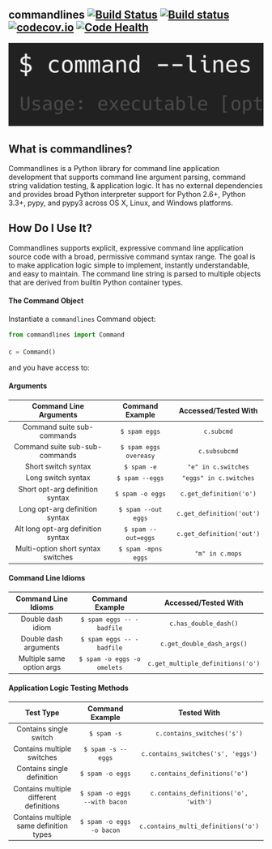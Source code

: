 ## commandlines  [![Build Status](https://travis-ci.org/chrissimpkins/commandlines.svg?branch=master)](https://travis-ci.org/chrissimpkins/commandlines) [![Build status](https://ci.appveyor.com/api/projects/status/nabadxorf9s8n0h5/branch/master?svg=true)](https://ci.appveyor.com/project/chrissimpkins/commandlines/branch/master)  [![codecov.io](https://codecov.io/github/chrissimpkins/commandlines/coverage.svg?branch=master)](https://codecov.io/github/chrissimpkins/commandlines?branch=master) [![Code Health](https://landscape.io/github/chrissimpkins/commandlines/master/landscape.svg?style=flat)](https://landscape.io/github/chrissimpkins/commandlines/master)


<img src="https://raw.githubusercontent.com/chrissimpkins/commandlines/images/images/commandlines.png" width="740" alt="commandlines">


## What is commandlines?

Commandlines is a Python library for command line application development that supports command line argument parsing, command string validation testing, & application logic.  It has no external dependencies and provides broad Python interpreter support for Python 2.6+, Python 3.3+, pypy, and pypy3 across OS X, Linux, and Windows platforms.

## How Do I Use It?

Commandlines supports explicit, expressive command line application source code with a broad, permissive command syntax range. The goal is to make application logic simple to implement, instantly understandable, and easy to maintain.  The command line string is parsed to multiple objects that are derived from builtin Python container types.


#### The Command Object

Instantiate a `commandlines` Command object:

```python
from commandlines import Command

c = Command()
```

and you have access to:

#### Arguments

| Command Line Arguments  | Command Example  | Accessed/Tested With |
| :------------: |:---------------:| :---------------:|
| Command suite sub-commands | `$ spam eggs` | `c.subcmd` |
| Command suite sub-sub-commands | `$ spam eggs overeasy` | `c.subsubcmd` |
| Short switch syntax | `$ spam -e` | `"e" in c.switches` |
| Long switch syntax | `$ spam --eggs` | `"eggs" in c.switches` | 
| Short opt-arg definition syntax | `$ spam -o eggs` | `c.get_definition('o')`|
| Long opt-arg definition syntax | `$ spam --out eggs` | `c.get_definition('out')`|
| Alt long opt-arg definition syntax | `$ spam --out=eggs` | `c.get_definition('out')`|
| Multi-option short syntax switches | `$ spam -mpns eggs` | `"m" in c.mops` |

#### Command Line Idioms

| Command Line Idioms  | Command Example  | Accessed/Tested With |
| :------------: |:---------------:| :---------------:|
| Double dash idiom | `$ spam eggs -- -badfile` | `c.has_double_dash()` |
| Double dash arguments| `$ spam eggs -- -badfile` | `c.get_double_dash_args()` |
| Multiple same option args | `$ spam -o eggs -o omelets` | `c.get_multiple_definitions('o')` |

#### Application Logic Testing Methods

| Test Type  | Command Example  | Tested With |
| :------------: |:---------------:| :---------------:|
| Contains single switch | `$ spam -s` | `c.contains_switches('s')` |
| Contains multiple switches | `$ spam -s --eggs` | `c.contains_switches('s', 'eggs')` |
| Contains single definition | `$ spam -o eggs` | `c.contains_definitions('o')` |
| Contains multiple different definitions | `$ spam -o eggs --with bacon` | `c.contains_definitions('o', 'with')` |
| Contains multiple same definition types | `$ spam -o eggs -o bacon` | `c.contains_multi_definitions('o')`|

 















